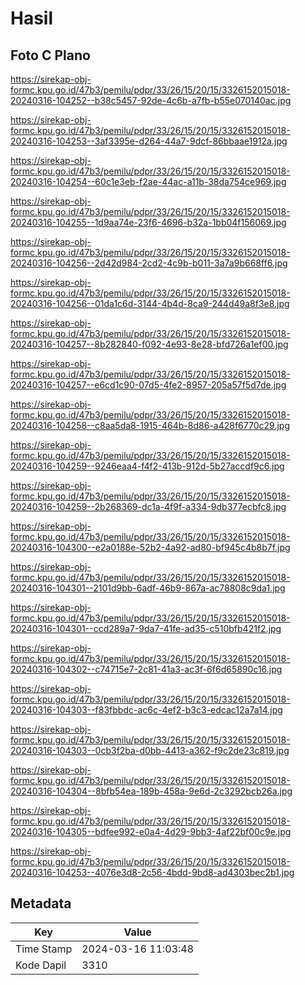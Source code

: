 # Hasil

## Foto C Plano

https://sirekap-obj-formc.kpu.go.id/47b3/pemilu/pdpr/33/26/15/20/15/3326152015018-20240316-104252--b38c5457-92de-4c6b-a7fb-b55e070140ac.jpg

https://sirekap-obj-formc.kpu.go.id/47b3/pemilu/pdpr/33/26/15/20/15/3326152015018-20240316-104253--3af3395e-d264-44a7-9dcf-86bbaae1912a.jpg

https://sirekap-obj-formc.kpu.go.id/47b3/pemilu/pdpr/33/26/15/20/15/3326152015018-20240316-104254--60c1e3eb-f2ae-44ac-a11b-38da754ce969.jpg

https://sirekap-obj-formc.kpu.go.id/47b3/pemilu/pdpr/33/26/15/20/15/3326152015018-20240316-104255--1d9aa74e-23f6-4696-b32a-1bb04f156069.jpg

https://sirekap-obj-formc.kpu.go.id/47b3/pemilu/pdpr/33/26/15/20/15/3326152015018-20240316-104256--2d42d984-2cd2-4c9b-b011-3a7a9b668ff6.jpg

https://sirekap-obj-formc.kpu.go.id/47b3/pemilu/pdpr/33/26/15/20/15/3326152015018-20240316-104256--01da1c6d-3144-4b4d-8ca9-244d49a8f3e8.jpg

https://sirekap-obj-formc.kpu.go.id/47b3/pemilu/pdpr/33/26/15/20/15/3326152015018-20240316-104257--8b282840-f092-4e93-8e28-bfd726a1ef00.jpg

https://sirekap-obj-formc.kpu.go.id/47b3/pemilu/pdpr/33/26/15/20/15/3326152015018-20240316-104257--e6cd1c90-07d5-4fe2-8957-205a57f5d7de.jpg

https://sirekap-obj-formc.kpu.go.id/47b3/pemilu/pdpr/33/26/15/20/15/3326152015018-20240316-104258--c8aa5da8-1915-464b-8d86-a428f6770c29.jpg

https://sirekap-obj-formc.kpu.go.id/47b3/pemilu/pdpr/33/26/15/20/15/3326152015018-20240316-104259--9246eaa4-f4f2-413b-912d-5b27accdf9c6.jpg

https://sirekap-obj-formc.kpu.go.id/47b3/pemilu/pdpr/33/26/15/20/15/3326152015018-20240316-104259--2b268369-dc1a-4f9f-a334-9db377ecbfc8.jpg

https://sirekap-obj-formc.kpu.go.id/47b3/pemilu/pdpr/33/26/15/20/15/3326152015018-20240316-104300--e2a0188e-52b2-4a92-ad80-bf945c4b8b7f.jpg

https://sirekap-obj-formc.kpu.go.id/47b3/pemilu/pdpr/33/26/15/20/15/3326152015018-20240316-104301--2101d9bb-6adf-46b9-867a-ac78808c9da1.jpg

https://sirekap-obj-formc.kpu.go.id/47b3/pemilu/pdpr/33/26/15/20/15/3326152015018-20240316-104301--ccd289a7-9da7-41fe-ad35-c510bfb421f2.jpg

https://sirekap-obj-formc.kpu.go.id/47b3/pemilu/pdpr/33/26/15/20/15/3326152015018-20240316-104302--c74715e7-2c81-41a3-ac3f-6f6d65890c16.jpg

https://sirekap-obj-formc.kpu.go.id/47b3/pemilu/pdpr/33/26/15/20/15/3326152015018-20240316-104303--f83fbbdc-ac6c-4ef2-b3c3-edcac12a7a14.jpg

https://sirekap-obj-formc.kpu.go.id/47b3/pemilu/pdpr/33/26/15/20/15/3326152015018-20240316-104303--0cb3f2ba-d0bb-4413-a362-f9c2de23c819.jpg

https://sirekap-obj-formc.kpu.go.id/47b3/pemilu/pdpr/33/26/15/20/15/3326152015018-20240316-104304--8bfb54ea-189b-458a-9e6d-2c3292bcb26a.jpg

https://sirekap-obj-formc.kpu.go.id/47b3/pemilu/pdpr/33/26/15/20/15/3326152015018-20240316-104305--bdfee992-e0a4-4d29-9bb3-4af22bf00c9e.jpg

https://sirekap-obj-formc.kpu.go.id/47b3/pemilu/pdpr/33/26/15/20/15/3326152015018-20240316-104253--4076e3d8-2c56-4bdd-9bd8-ad4303bec2b1.jpg


## Metadata

| Key        | Value               |
| ---------- | ------------------- |
| Time Stamp | 2024-03-16 11:03:48 |
| Kode Dapil | 3310                |



